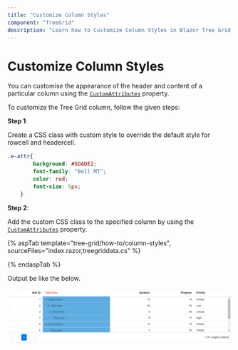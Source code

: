```yaml
---
title: "Customize Column Styles"
component: "TreeGrid"
description: "Learn how to Customize Column Styles in Blazor Tree Grid Component."
---
```


# Customize Column Styles

You can customise the appearance of the header and content of a particular column using the [`CustomAttributes`](https://help.syncfusion.com/cr/blazor/Syncfusion.Blazor.TreeGrid.TreeGridColumn.html#Syncfusion_Blazor_TreeGrid_TreeGridColumn_CustomAttributes) property.

To customize the Tree Grid column, follow the given steps:

**Step 1**:

Create a CSS class with custom style to override the default style for rowcell and headercell.

```css
.e-attr{
        background: #5DADE2;
        font-family: "Bell MT";
        color: red;
        font-size: 5px;
    }
```

**Step 2**:

Add the custom CSS class to the specified column by using the [`CustomAttributes`](https://help.syncfusion.com/cr/blazor/Syncfusion.Blazor.TreeGrid.TreeGridColumn.html#Syncfusion_Blazor_TreeGrid_TreeGridColumn_CustomAttributes) property.

{% aspTab template="tree-grid/how-to/column-styles", sourceFiles="index.razor,treegriddata.cs" %}

{% endaspTab %}

Output be like the below.

![`Final output`](../images/changecolumnstyle.PNG)